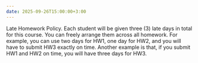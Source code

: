 ```yaml
---
date: 2025-09-26T15:00:00+3:00
---
```

Late Homework Policy. 
Each student will be given three (3) late days in total for this course. You can freely arrange them across all homework. For example, you can use two days for HW1, one day for HW2, and you will have to submit HW3 exactly on time. Another example is that, if you submit HW1 and HW2 on time, you will have three days for HW3.